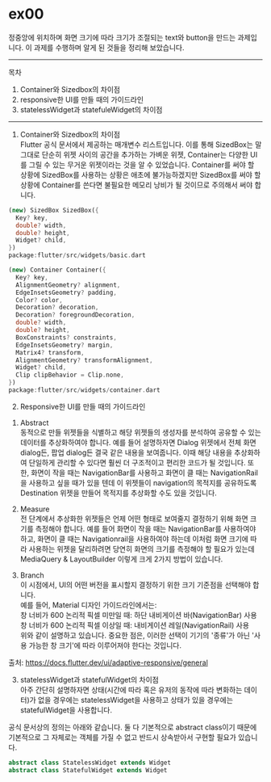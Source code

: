 # ex00

정중앙에 위치하며 화면 크기에 따라 크기가 조절되는 text와 button을 만드는 과제입니다.
이 과제를 수행하며 알게 된 것들을 정리해 보았습니다.  


---

목차  
1. Container와 Sizedbox의 차이점
2. responsive한 UI를 만들 때의 가이드라인
3. statelessWidget과 statefuleWidget의 차이점

---

1. Container와 Sizedbox의 차이점  
Flutter 공식 문서에서 제공하는 매개변수 리스트입니다. 이를 통해 SizedBox는 말 그대로 단순히 위젯 사이의 공간을 추가하는 가벼운 위젯, Container는 다양한 UI를 그릴 수 있는 무거운 위젯이라는 것을 알 수 있었습니다.
Container를 써야 할 상황에 SizedBox를 사용하는 상황은 애초에 불가능하겠지만 SizedBox를 써야 할 상황에 Container를 쓴다면 불필요한 메모리 낭비가 될 것이므로 주의해서 써야 합니다.

~~~ dart
(new) SizedBox SizedBox({
  Key? key,
  double? width,
  double? height,
  Widget? child,
})
package:flutter/src/widgets/basic.dart
~~~

~~~ dart
(new) Container Container({
  Key? key,
  AlignmentGeometry? alignment,
  EdgeInsetsGeometry? padding,
  Color? color,
  Decoration? decoration,
  Decoration? foregroundDecoration,
  double? width,
  double? height,
  BoxConstraints? constraints,
  EdgeInsetsGeometry? margin,
  Matrix4? transform,
  AlignmentGeometry? transformAlignment,
  Widget? child,
  Clip clipBehavior = Clip.none,
})
package:flutter/src/widgets/container.dart

~~~

2. Responsive한 UI를 만들 때의 가이드라인  

1) Abstract  
동적으로 만들 위젯들을 식별하고 해당 위젯들의 생성자를 분석하여 공유할 수 있는 데이터를 추상화하여야 합니다. 예를 들어 설명하자면 Dialog 위젯에서 전체 화면 dialog든, 팝업 dialog든 결국 같은 내용을 보여줍니다. 이때 해당 내용을 추상화하여 단일하게 관리할 수 있다면 훨씬 더 구조적이고 편리한 코드가 될 것입니다. 또한, 화면이 작을 때는 NavigationBar를 사용하고 화면이 클 때는 NavigationRail을 사용하고 싶을 때가 있을 텐데 이 위젯들이 navigation의 목적지를 공유하도록 Destination 위젯을 만들어 목적지를 추상화할 수도 있을 것입니다.

2) Measure  
전 단계에서 추상화한 위젯들은 언제 어떤 형태로 보여줄지 결정하기 위해 화면 크기를 측정해야 합니다. 예를 들어 화면이 작을 때는 NavigationBar를 사용하여야 하고, 화면이 클 때는 Navigationrail을 사용하여야 하는데 이처럼 화면 크기에 따라 사용하는 위젯을 달리하려면 당연히 화면의 크기를 측정해야 할 필요가 있는데 MediaQuery & LayoutBuilder 이렇게 크게 2가지 방법이 있습니다.

3) Branch  
이 시점에서, UI의 어떤 버전을 표시할지 결정하기 위한 크기 기준점을 선택해야 합니다.    
예를 들어, Material 디자인 가이드라인에서는:  
창 너비가 600 논리적 픽셀 미만일 때: 하단 내비게이션 바(NavigationBar) 사용   
창 너비가 600 논리적 픽셀 이상일 때: 내비게이션 레일(NavigationRail) 사용  
위와 같이 설명하고 있습니다. 중요한 점은, 이러한 선택이 기기의 '종류'가 아닌 '사용 가능한 창 크기'에 따라 이루어져야 한다는 것입니다.  

출처:
https://docs.flutter.dev/ui/adaptive-responsive/general

3. statelessWidget과 statefulWidget의 차이점  
아주 간단히 설명하자면 상태(시간에 따라 혹은 유저의 동작에 따라 변화하는 데이터)가 없을 경우에는 statelessWidget을 사용하고 상태가 있을 경우에는 statefulWidget을 사용합니다.

공식 문서상의 정의는 아래와 같습니다. 둘 다 기본적으로 abstract class이기 때문에 기본적으로 그 자체로는 객체를 가질 수 없고 반드시 상속받아서 구현할 필요가 있습니다.  
~~~ dart
abstract class StatelessWidget extends Widget
abstract class StatefulWidget extends Widget

~~~



